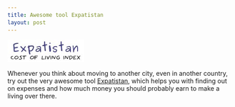 ```yaml
---
title: Awesome tool Expatistan
layout: post
---
```

![The current expatistan logo](/images/content/expatistan.jpg "expatistan logo")

Whenever you think about moving to another city, even in another country, try out the
very awesome tool
<a href="http://www.expatistan.com/cost-of-living">Expatistan</a>, which helps
you with finding out on expenses and how much money you should probably earn to
make a living over there.

